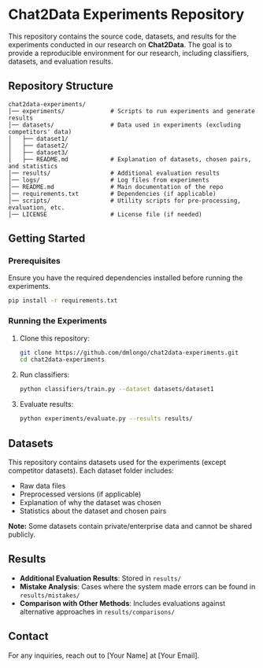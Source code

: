 # Chat2Data Experiments Repository

This repository contains the source code, datasets, and results for the experiments conducted in our research on **Chat2Data**. The goal is to provide a reproducible environment for our research, including classifiers, datasets, and evaluation results.

## Repository Structure

```
chat2data-experiments/
│── experiments/             # Scripts to run experiments and generate results
│── datasets/                # Data used in experiments (excluding competitors' data)
│   ├── dataset1/
│   ├── dataset2/
│   ├── dataset3/
│   ├── README.md            # Explanation of datasets, chosen pairs, and statistics
│── results/                 # Additional evaluation results
│── logs/                    # Log files from experiments
│── README.md                # Main documentation of the repo
│── requirements.txt         # Dependencies (if applicable)
│── scripts/                 # Utility scripts for pre-processing, evaluation, etc.
│── LICENSE                  # License file (if needed)
```

## Getting Started

### Prerequisites
Ensure you have the required dependencies installed before running the experiments.

```sh
pip install -r requirements.txt
```

### Running the Experiments
1. Clone this repository:
   ```sh
   git clone https://github.com/dmlongo/chat2data-experiments.git
   cd chat2data-experiments
   ```
2. Run classifiers:
   ```sh
   python classifiers/train.py --dataset datasets/dataset1
   ```
3. Evaluate results:
   ```sh
   python experiments/evaluate.py --results results/
   ```

## Datasets

This repository contains datasets used for the experiments (except competitor datasets). Each dataset folder includes:
- Raw data files
- Preprocessed versions (if applicable)
- Explanation of why the dataset was chosen
- Statistics about the dataset and chosen pairs

**Note:** Some datasets contain private/enterprise data and cannot be shared publicly.

## Results

- **Additional Evaluation Results**: Stored in `results/`
- **Mistake Analysis**: Cases where the system made errors can be found in `results/mistakes/`
- **Comparison with Other Methods**: Includes evaluations against alternative approaches in `results/comparisons/`

## Contact
For any inquiries, reach out to [Your Name] at [Your Email].

